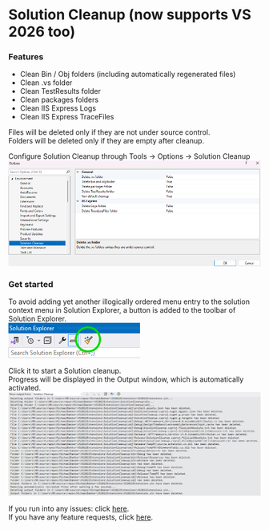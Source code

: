 # Solution Cleanup (now supports VS 2026 too)

### Features
- Clean Bin / Obj folders (including automatically regenerated files)
- Clean .vs folder
- Clean TestResults folder
- Clean packages folders
- Clean IIS Express Logs
- Clean IIS Express TraceFiles

Files will be deleted only if they are not under source control.  
Folders will be deleted only if they are empty after cleanup.

Configure Solution Cleanup through Tools -> Options -> Solution Cleanup  
![Options](images/options.png)

### Get started

To avoid adding yet another illogically ordered menu entry to the solution context menu in Solution Explorer, a button is added to the toolbar of Solution Explorer.  
![Toolbar](images/toolbar.png)

Click it to start a Solution cleanup.  
Progress will be displayed in the Output window, which is automatically activated.  
![Output](images/output.png)

If you run into any issues: click [here](https://github.com/TheBlueHeron/VS2022Extensions/issues).  
If you have any feature requests, click [here](https://github.com/TheBlueHeron/VS2022Extensions/discussions/1).
